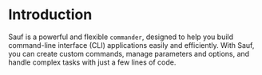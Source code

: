 # Introduction

Sauf is a powerful and flexible `commander`, designed to help you build command-line interface (CLI) applications easily and efficiently. With Sauf, you can create custom commands, manage parameters and options, and handle complex tasks with just a few lines of code.

